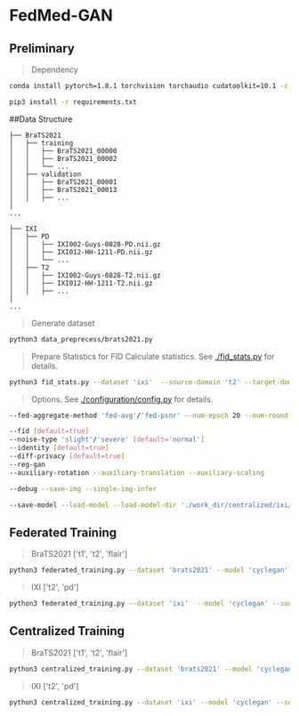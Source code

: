 # FedMed-GAN

## Preliminary
> Dependency

```bash
conda install pytorch=1.8.1 torchvision torchaudio cudatoolkit=10.1 -c pytorch
```
```bash
pip3 install -r requirements.txt
```
##Data Structure

    ├── BraTS2021
    │   ├── training
    │   │   ├── BraTS2021_00000
    │   │   ├── BraTS2021_00002
    │   │   └── ...
    │   ├── validation
    │   │   ├── BraTS2021_00001
    │   │   ├── BraTS2021_00013
    │   │   ├── ...
    │ 
    ...
    
    ├── IXI
    │   ├── PD
    │   │   ├── IXI002-Guys-0828-PD.nii.gz
    │   │   ├── IXI012-HH-1211-PD.nii.gz
    │   │   └── ...
    │   ├── T2
    │   │   ├── IXI002-Guys-0828-T2.nii.gz
    │   │   ├── IXI012-HH-1211-T2.nii.gz
    │   │   ├── ...
    │ 
    ...
> Generate dataset
```bash
python3 data_preprecess/brats2021.py
```

> Prepare Statistics for FID Calculate statistics. See [./fid_stats.py](fid_stats.py) for details.
```bash
python3 fid_stats.py --dataset 'ixi'  --source-domain 't2' --target-domain 'pd' --gpu-id 0
```

> Options. See [./configuration/config.py](configuration/config.py) for details.
```bash
--fed-aggregate-method 'fed-avg'/'fed-psnr' --num-epoch 20 --num-round 10 --gpu-id 1
```
```bash
--fid [default=true]
--noise-type 'slight'/'severe' [default='normal'] 
--identity [default=true]
--diff-privacy [default=true]
--reg-gan 
--auxiliary-rotation --auxiliary-translation --auxiliary-scaling
```
```bash
--debug --save-img --single-img-infer 
```
```bash
--save-model --load-model --load-model-dir './work_dir/centralized/ixi/Tue Jan 11 20:18:31 2022'
 ```

## Federated Training 
> BraTS2021 ['t1', 't2', 'flair']
```bash
python3 federated_training.py --dataset 'brats2021' --model 'cyclegan' --source-domain 't1' --target-domain 'flair' --data-path '/disk1/medical/brats2021/training' --valid-path '/disk1/medical/brats2021/validation'
```

> IXI  ['t2', 'pd']
```bash
python3 federated_training.py --dataset 'ixi'  --model 'cyclegan' --source-domain 'pd' --target-domain 't2' --data-path '/disk1/medical/ixi' --valid-path '/disk1/medical/ixi'
```

## Centralized Training
> BraTS2021 ['t1', 't2', 'flair']
```bash
python3 centralized_training.py --dataset 'brats2021' --model 'cyclegan' --source-domain 't1' --target-domain 'flair' --data-path '/disk1/medical/brats2021/training' --valid-path '/disk1/medical/brats2021/validation'
```

> IXI  ['t2', 'pd']
```bash
python3 centralized_training.py --dataset 'ixi' --model 'cyclegan' --source-domain 'pd' --target-domain 't2' --data-path '/disk1/medical/ixi' --valid-path '/disk1/medical/ixi'  
```

